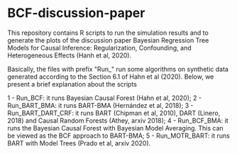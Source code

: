 # BCF-discussion-paper
This repository contains R scripts to run the simulation results and to generate the plots of the discussion paper Bayesian Regression Tree Models for Causal Inference: Regularization, Confounding, and Heterogeneous Effects (Hanh et al, 2020).

Basically, the files with prefix "Run_" run some algorithms on synthetic data generated according to the Section 6.1 of Hahn et al (2020). Below, we present a brief explanation about the scripts
 
1 - Run_BCF: it runs Bayesian Causal Forest (Hahn et al, 2020);
2 - Run_BART_BMA: it runs BART-BMA (Hernández et al, 2018);
3 - Run_BART_DART_CRF: it runs BART (Chipman et al, 2010), DART (Linero, 2018) and Causal Random Forests (Athey, arxiv 2018);
4 - Run_BCF_BMA: it runs the Bayesian Causal Forest with Bayesian Model Averaging. This can be viewed as the BCF approach to BART-BMA;
5 - Run_MOTR_BART: it runs BART with Model Trees (Prado et al, arxiv 2020).

